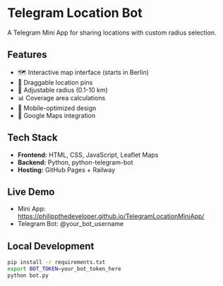 # Telegram Location Bot

A Telegram Mini App for sharing locations with custom radius selection.

## Features
- 🗺️ Interactive map interface (starts in Berlin)
- 📍 Draggable location pins
- 📏 Adjustable radius (0.1-10 km)
- 📊 Coverage area calculations
- 📱 Mobile-optimized design
- 🔗 Google Maps integration

## Tech Stack
- **Frontend:** HTML, CSS, JavaScript, Leaflet Maps
- **Backend:** Python, python-telegram-bot
- **Hosting:** GitHub Pages + Railway

## Live Demo
- Mini App: https://philippthedeveloper.github.io/TelegramLocationMiniApp/
- Telegram Bot: @your_bot_username

## Local Development
```bash
pip install -r requirements.txt
export BOT_TOKEN=your_bot_token_here
python bot.py